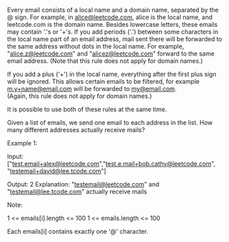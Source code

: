 Every email consists of a local name and a domain name, separated by the @ 
sign. For example, in alice@leetcode.com, alice is the local name, and 
leetcode.com is the domain name. Besides lowercase letters, these emails may
contain '.'s or '+'s. If you add periods ('.') between some characters in 
the local name part of an email address, mail sent there will be forwarded 
to the same address without dots in the local name.  For example, 
"alice.z@leetcode.com" and "alicez@leetcode.com" forward to the same email 
address.  (Note that this rule does not apply for domain names.)
 
If you add a plus ('+') in the local name, everything after the first plus 
sign will be ignored. This allows certain emails to be filtered, for example
m.y+name@email.com will be forwarded to my@email.com.  
(Again, this rule does not apply for domain names.)
 
It is possible to use both of these rules at the same time.
 
Given a list of emails, we send one email to each address in the list.
How many different addresses actually receive mails? 
 
Example 1:
 
Input: ["test.email+alex@leetcode.com","test.e.mail+bob.cathy@leetcode.com",
"testemail+david@lee.tcode.com"]
 
Output: 2
Explanation: "testemail@leetcode.com" and "testemail@lee.tcode.com" actually
receive mails
 
Note:
 
1 <= emails[i].length <= 100
1 <= emails.length <= 100
 
Each emails[i] contains exactly one '@' character.
